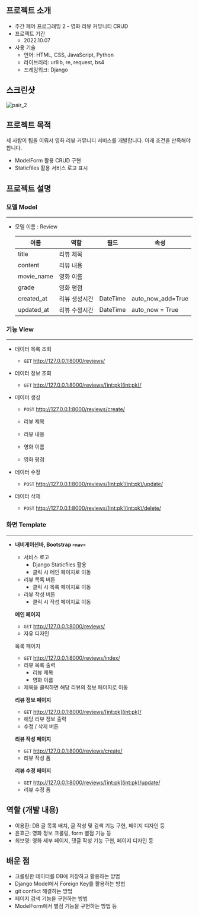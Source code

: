## 프로젝트 소개

- 주간 페어 프로그래밍 2 - 영화 리뷰 커뮤니티 CRUD
- 프로젝트 기간
  - 2022.10.07
- 사용 기술
  - 언어: HTML, CSS, JavaScript, Python
  - 라이브러리: urllib, re, request, bs4
  - 프레임워크: Django



## 스크린샷

![pair_2](Assets/README.assets/pair_2.gif)



## 프로젝트 목적

세 사람이 팀을 이뤄서 영화 리뷰 커뮤니티 서비스를 개발합니다. 아래 조건을 만족해야 합니다.

- ModelForm 활용 CRUD 구현
- Staticfiles 활용 서비스 로고 표시



## 프로젝트 설명

### 모델 Model

---

- 모델 이름 : Review

  | 이름       | 역할          | 필드     | 속성              |
  | ---------- | ------------- | -------- | ----------------- |
  | title      | 리뷰 제목     |          |                   |
  | content    | 리뷰 내용     |          |                   |
  | movie_name | 영화 이름     |          |                   |
  | grade      | 영화 평점     |          |                   |
  | created_at | 리뷰 생성시간 | DateTime | auto_now_add=True |
  | updated_at | 리뷰 수정시간 | DateTime | auto_now = True   |

  

### 기능 View

---

- 데이터 목록 조회

  - `GET` http://127.0.0.1:8000/reviews/

- 데이터 정보 조회

  - `GET` http://127.0.0.1:8000/reviews/[int:pk](int:pk)/

- 데이터 생성

  - `POST` http://127.0.0.1:8000/reviews/create/

  - 리뷰 제목
  - 리뷰 내용
  - 영화 이름
  - 영화 평점

- 데이터 수정

  - `POST` http://127.0.0.1:8000/reviews/[int:pk](int:pk)/update/

- 데이터 삭제

  - `POST` http://127.0.0.1:8000/reviews/[int:pk](int:pk)/delete/



### 화면 Template

---

- **내비게이션바, Bootstrap `<nav>`**

  - 서비스 로고
    - Django Staticfiles 활용
    - 클릭 시 메인 페이지로 이동
  - 리뷰 목록 버튼
    - 클릭 시 목록 페이지로 이동
  - 리뷰 작성 버튼
    - 클릭 시 작성 페이지로 이동

  **메인 페이지**

  - `GET` http://127.0.0.1:8000/reviews/
  - 자유 디자인

  목록 페이지

  - `GET` http://127.0.0.1:8000/reviews/index/
  - 리뷰 목록 출력
    - 리뷰 제목
    - 영화 이름
  - 제목을 클릭하면 해당 리뷰의 정보 페이지로 이동

  **리뷰 정보 페이지**

  - `GET` http://127.0.0.1:8000/reviews/[int:pk](int:pk)/
  - 해당 리뷰 정보 출력
  - 수정 / 삭제 버튼

  **리뷰 작성 페이지**

  - `GET` http://127.0.0.1:8000/reviews/create/
  - 리뷰 작성 폼

  **리뷰 수정 페이지**

  - `GET` http://127.0.0.1:8000/reviews/[int:pk](int:pk)/update/
  - 리뷰 수정 폼



## 역할 (개발 내용)

- 이용환: DB 글 목록 배치, 글 작성 및 검색 기능 구현, 페이지 디자인 등
- 윤효근: 영화 정보 크롤링, form 별점 기능 등
- 최보영: 영화 세부 페이지, 댓글 작성 기능 구현, 페이지 디자인 등



## 배운 점

- 크롤링한 데이터를 DB에 저장하고 활용하는 방법
- Django Model에서 Foreign Key를 활용하는 방법
- git conflict 해결하는 방법
- 페이지 검색 기능을 구현하는 방법
- ModelForm에서 별점 기능을 구현하는 방법 등
